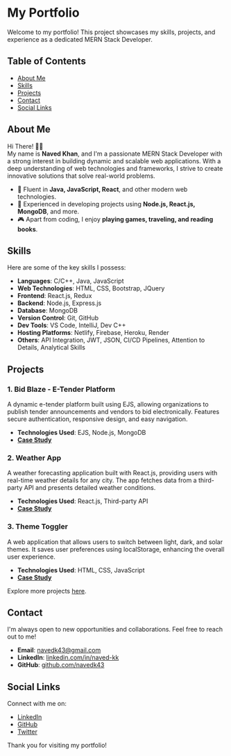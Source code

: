 # My Portfolio

Welcome to my portfolio! This project showcases my skills, projects, and experience as a dedicated MERN Stack Developer.

## Table of Contents

- [About Me](#about-me)
- [Skills](#skills)
- [Projects](#projects)
- [Contact](#contact)
- [Social Links](#social-links)

## About Me

Hi There! 👋🏻  
My name is **Naved Khan**, and I'm a passionate MERN Stack Developer with a strong interest in building dynamic and scalable web applications. With a deep understanding of web technologies and frameworks, I strive to create innovative solutions that solve real-world problems.

- 🚀 Fluent in **Java, JavaScript, React**, and other modern web technologies.
- 💼 Experienced in developing projects using **Node.js, React.js, MongoDB**, and more.
- 🎮 Apart from coding, I enjoy **playing games, traveling, and reading books**.

## Skills

Here are some of the key skills I possess:

- **Languages**: C/C++, Java, JavaScript
- **Web Technologies**: HTML, CSS, Bootstrap, JQuery
- **Frontend**: React.js, Redux
- **Backend**: Node.js, Express.js
- **Database**: MongoDB
- **Version Control**: Git, GitHub
- **Dev Tools**: VS Code, IntelliJ, Dev C++
- **Hosting Platforms**: Netlify, Firebase, Heroku, Render
- **Others**: API Integration, JWT, JSON, CI/CD Pipelines, Attention to Details, Analytical Skills

## Projects

### 1. Bid Blaze - E-Tender Platform
A dynamic e-tender platform built using EJS, allowing organizations to publish tender announcements and vendors to bid electronically. Features secure authentication, responsive design, and easy navigation.

- **Technologies Used**: EJS, Node.js, MongoDB
- **[Case Study](./project-1.html)**

### 2. Weather App
A weather forecasting application built with React.js, providing users with real-time weather details for any city. The app fetches data from a third-party API and presents detailed weather conditions.

- **Technologies Used**: React.js, Third-party API
- **[Case Study](./project-2.html)**

### 3. Theme Toggler
A web application that allows users to switch between light, dark, and solar themes. It saves user preferences using localStorage, enhancing the overall user experience.

- **Technologies Used**: HTML, CSS, JavaScript
- **[Case Study](./project-3.html)**

Explore more projects [here](https://github.com/navedk43?tab=repositories).

## Contact

I'm always open to new opportunities and collaborations. Feel free to reach out to me!

- **Email**: navedk43@gmail.com
- **LinkedIn**: [linkedin.com/in/naved-kk](https://www.linkedin.com/in/naved-kk/)
- **GitHub**: [github.com/navedk43](https://github.com/navedk43)

## Social Links

Connect with me on:

- [LinkedIn](https://www.linkedin.com/in/naved-kk/)
- [GitHub](https://github.com/navedk43)
- [Twitter](#)

Thank you for visiting my portfolio!

